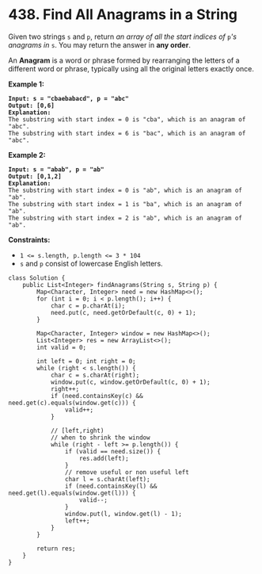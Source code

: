 # 438. Find All Anagrams in a String

Given two strings `s` and `p`, return _an array of all the start indices of_ `p`_'s anagrams in_ `s`. You may return the answer in **any order**.

An **Anagram** is a word or phrase formed by rearranging the letters of a different word or phrase, typically using all the original letters exactly once.

&#x20;

**Example 1:**

<pre><code><strong>Input: s = "cbaebabacd", p = "abc"
</strong><strong>Output: [0,6]
</strong><strong>Explanation:
</strong>The substring with start index = 0 is "cba", which is an anagram of "abc".
The substring with start index = 6 is "bac", which is an anagram of "abc".
</code></pre>

**Example 2:**

<pre><code><strong>Input: s = "abab", p = "ab"
</strong><strong>Output: [0,1,2]
</strong><strong>Explanation:
</strong>The substring with start index = 0 is "ab", which is an anagram of "ab".
The substring with start index = 1 is "ba", which is an anagram of "ab".
The substring with start index = 2 is "ab", which is an anagram of "ab".
</code></pre>

&#x20;

**Constraints:**

* `1 <= s.length, p.length <= 3 * 104`
* `s` and `p` consist of lowercase English letters.



```
class Solution {
    public List<Integer> findAnagrams(String s, String p) {
        Map<Character, Integer> need = new HashMap<>();
        for (int i = 0; i < p.length(); i++) {
            char c = p.charAt(i);
            need.put(c, need.getOrDefault(c, 0) + 1);
        }

        Map<Character, Integer> window = new HashMap<>();
        List<Integer> res = new ArrayList<>();
        int valid = 0;

        int left = 0; int right = 0;
        while (right < s.length()) {
            char c = s.charAt(right);
            window.put(c, window.getOrDefault(c, 0) + 1);
            right++;
            if (need.containsKey(c) && need.get(c).equals(window.get(c))) {
                valid++;
            }

            // [left,right)
            // when to shrink the window
            while (right - left >= p.length()) {
                if (valid == need.size()) {
                    res.add(left);
                }
                // remove useful or non useful left
                char l = s.charAt(left);
                if (need.containsKey(l) && need.get(l).equals(window.get(l))) {
                    valid--;
                }
                window.put(l, window.get(l) - 1);
                left++;
            }
        }

        return res;
    }
}
```
